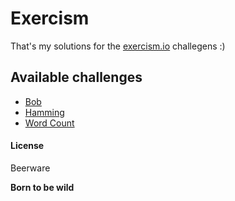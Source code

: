 # Exercism

That's my solutions for the [exercism.io](http://exercism.io/) challegens :)

## Available challenges

* [Bob](https://github.com/weslleyaraujo/exercism-solutions/tree/master/javascript/bob)
* [Hamming](https://github.com/weslleyaraujo/exercism-solutions/tree/master/javascript/hamming)
* [Word Count](https://github.com/weslleyaraujo/exercism-solutions/tree/master/javascript/word-count)

#### License

Beerware

**Born to be wild**
